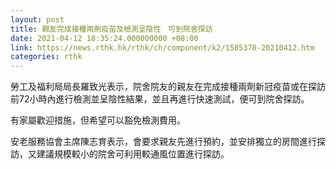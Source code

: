 ```yaml
---
layout: post
title: 親友完成接種兩劑疫苗及檢測呈陰性　可到院舍探訪
date: 2021-04-12 18:35:24.000000000 +08:00
link: https://news.rthk.hk/rthk/ch/component/k2/1585370-20210412.htm
categories: rthk
---
```


勞工及福利局局長羅致光表示，院舍院友的親友在完成接種兩劑新冠疫苗或在探訪前72小時內進行檢測並呈陰性結果，並且再進行快速測試，便可到院舍探訪。

有家屬歡迎措施，但希望可以豁免檢測費用。

安老服務協會主席陳志育表示，會要求親友先進行預約，並安排獨立的房間進行探訪，又建議規模較小的院舍可利用較通風位置進行探訪。
